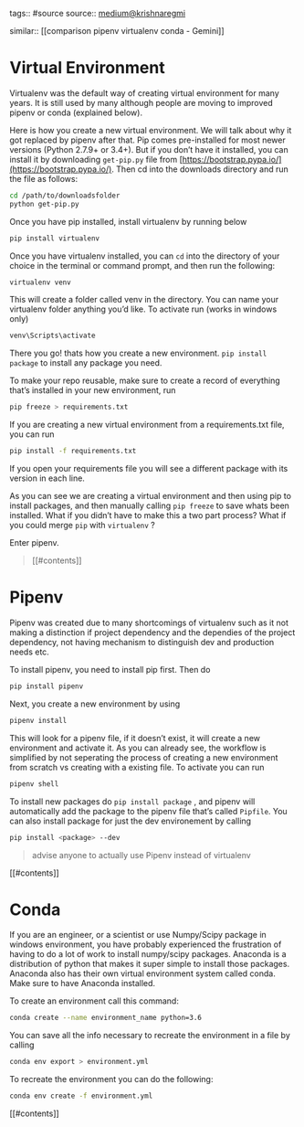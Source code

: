 tags:: #source
source:: [medium@krishnaregmi](https://medium.com/@krishnaregmi/pipenv-vs-virtualenv-vs-conda-environment-3dde3f6869ed)

similar:: [[comparison pipenv virtualenv conda - Gemini]]

# Virtual Environment
Virtualenv was the default way of creating virtual environment for many years. It is still used by many although people are moving to improved pipenv or conda (explained below).

Here is how you create a new virtual environment. We will talk about why it got replaced by pipenv after that. Pip comes pre-installed for most newer versions (Python 2.7.9+ or 3.4+). But if you don’t have it installed, you can install it by downloading `get-pip.py` file from [https://bootstrap.pypa.io/](https://bootstrap.pypa.io/). Then cd into the downloads directory and run the file as follows:

```sh
cd /path/to/downloadsfolder  
python get-pip.py
```

Once you have pip installed, install virtualenv by running below

```sh
pip install virtualenv
```

Once you have virtualenv installed, you can `cd` into the directory of your choice in the terminal or command prompt, and then run the following:

```sh
virtualenv venv
```

This will create a folder called venv in the directory. You can name your virtualenv folder anything you’d like. To activate run (works in windows only)

```sh
venv\Scripts\activate
```

There you go! thats how you create a new environment. `pip install package` to install any package you need.

To make your repo reusable, make sure to create a record of everything that’s installed in your new environment, run

```sh
pip freeze > requirements.txt
```

If you are creating a new virtual environment from a requirements.txt file, you can run

```sh
pip install -f requirements.txt
```

If you open your requirements file you will see a different package with its version in each line.

As you can see we are creating a virtual environment and then using pip to install packages, and then manually calling `pip freeze` to save whats been installed. What if you didn’t have to make this a two part process? What if you could merge `pip` with `virtualenv` ?

Enter pipenv.

> [[#contents]]

# Pipenv
Pipenv was created due to many shortcomings of virtualenv such as it not making a distinction if project dependency and the dependies of the project dependency, not having mechanism to distinguish dev and production needs etc.

To install pipenv, you need to install pip first. Then do

```sh
pip install pipenv
```

Next, you create a new environment by using

```sh
pipenv install 
```

This will look for a pipenv file, if it doesn’t exist, it will create a new environment and activate it. As you can already see, the workflow is simplified by not seperating the process of creating a new environment from scratch vs creating with a existing file. To activate you can run

```sh
pipenv shell 
```

To install new packages do `pip install package` , and pipenv will automatically add the package to the pipenv file that’s called `Pipfile`. You can also install package for just the dev environement by calling

```sh
pip install <package> --dev
```

> advise anyone to actually use Pipenv instead of virtualenv

[[#contents]]

# Conda
If you are an engineer, or a scientist or use Numpy/Scipy package in windows environment, you have probably experienced the frustration of having to do a lot of work to install numpy/scipy packages. Anaconda is a distribution of python that makes it super simple to install those packages. Anaconda also has their own virtual environment system called conda. Make sure to have Anaconda installed.

To create an environment call this command:

```sh
conda create --name environment_name python=3.6
```

You can save all the info necessary to recreate the environment in a file by calling

```sh
conda env export > environment.yml
```

To recreate the environment you can do the following:

```sh
conda env create -f environment.yml
```

[[#contents]]